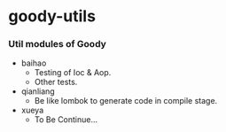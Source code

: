 # goody-utils

### Util modules of Goody
* baihao
  * Testing of Ioc & Aop. 
  * Other tests.
* qianliang
  * Be like lombok to generate code in compile stage.
* xueya
  * To Be Continue...


